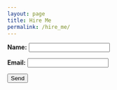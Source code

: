 ```yaml
---
layout: page
title: Hire Me
permalink: /hire_me/
---
```


<form action="https://formspree.io/me@cameronstanley.com"
      method="POST">
  <p>
    <strong>Name:</strong> <input type="text" name="name">
  </p>
  <p>
    <strong>Email:</strong> <input type="email" name="_replyto">
  </p>
    <input type="submit" value="Send">
</form>
